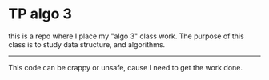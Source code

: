 # TP algo 3
this is a repo where I place my "algo 3" class work.
The purpose of this class is to study data structure, and algorithms.

---

This code can be crappy or unsafe, cause I need to get the work done.
